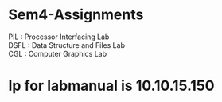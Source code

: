 # Sem4-Assignments

PIL : Processor Interfacing Lab \
DSFL : Data Structure and Files Lab \
CGL : Computer Graphics Lab 

# Ip for labmanual is 10.10.15.150

